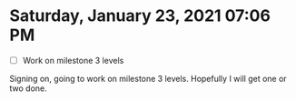 # Saturday, January 23, 2021 07:06 PM
- [ ] Work on milestone 3 levels

Signing on, going to work on milestone 3 levels. Hopefully I will get one or two done. 
